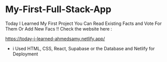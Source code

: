 # My-First-Full-Stack-App
Today I Learned My First Project
You Can Read Existing Facts and Vote For Them Or Add New Facs !!
Check the website here :

https://today-i-learned-ahmedsamy.netlify.app/

- i Used HTML, CSS, React, Supabase or the Database and Netlify for Deployment
